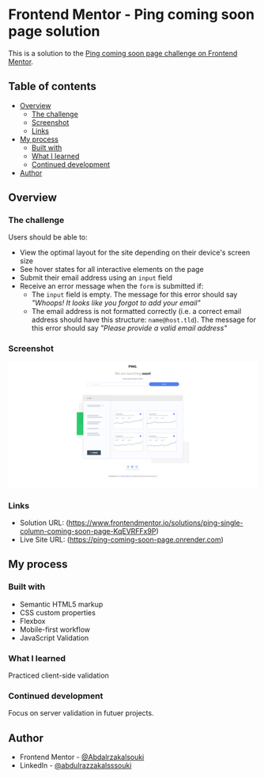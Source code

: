 # Frontend Mentor - Ping coming soon page solution

This is a solution to the [Ping coming soon page challenge on Frontend Mentor](https://www.frontendmentor.io/challenges/ping-single-column-coming-soon-page-5cadd051fec04111f7b848da).

## Table of contents

- [Overview](#overview)
  - [The challenge](#the-challenge)
  - [Screenshot](#screenshot)
  - [Links](#links)
- [My process](#my-process)
  - [Built with](#built-with)
  - [What I learned](#what-i-learned)
  - [Continued development](#continued-development)
- [Author](#author)

## Overview

### The challenge

Users should be able to:

- View the optimal layout for the site depending on their device's screen size
- See hover states for all interactive elements on the page
- Submit their email address using an `input` field
- Receive an error message when the `form` is submitted if:
  - The `input` field is empty. The message for this error should say _"Whoops! It looks like you forgot to add your email"_
  - The email address is not formatted correctly (i.e. a correct email address should have this structure: `name@host.tld`). The message for this error should say _"Please provide a valid email address"_

### Screenshot

![](./images/Frontend%20Mentor%20-%20Ping%20coming%20soon%20page.png)

### Links

- Solution URL: (https://www.frontendmentor.io/solutions/ping-single-column-coming-soon-page-KqEVRFFx9P)
- Live Site URL: (https://ping-coming-soon-page.onrender.com)

## My process

### Built with

- Semantic HTML5 markup
- CSS custom properties
- Flexbox
- Mobile-first workflow
- JavaScript Validation

### What I learned

Practiced client-side validation

### Continued development

Focus on server validation in futuer projects.

## Author

- Frontend Mentor - [@Abdalrzakalsouki](https://www.frontendmentor.io/profile/Abdalrzakalsouki)
- LinkedIn - [@abdulrazzakalsssouki](https://www.linkedin.com/in/abdulrazzakalsssouki/)
